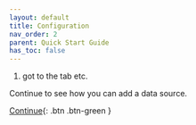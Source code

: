 ```yaml
---
layout: default
title: Configuration
nav_order: 2
parent: Quick Start Guide
has_toc: false
---
```


1. got to the tab etc.

Continue to see how you can add a data source.

[Continue](https://hslu-ige-laes.github.io/lcm/docs/quickStartGuide/addDataSource/){: .btn .btn-green }
